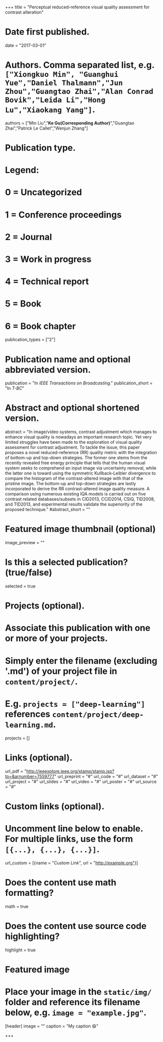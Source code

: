 +++
title = "Perceptual reduced-reference visual quality assessment for contrast alteration"

# Date first published.
date = "2017-03-01"

# Authors. Comma separated list, e.g. `["Xiongkuo Min", "Guanghui Yue","Daniel Thalmann","Jun Zhou","Guangtao Zhai","Alan Conrad Bovik","Leida Li","Hong Lu","Xiaokang Yang"]`.
authors = ["Min Liu","**Ke Gu(Corresponding Author)**","Guangtao Zhai","Patrick Le Callet","Wenjun Zhang"]
# Publication type.
# Legend:
# 0 = Uncategorized
# 1 = Conference proceedings
# 2 = Journal
# 3 = Work in progress
# 4 = Technical report
# 5 = Book
# 6 = Book chapter
publication_types = ["2"]

# Publication name and optional abbreviated version.
publication = "In *IEEE Transactions on Broadcasting*."
publication_short = "In *T-BC*"

# Abstract and optional shortened version.
abstract = "In image/video systems, contrast adjustment which manages to enhance visual quality is nowadays an important research topic. Yet very limited struggles have been made to the exploration of visual quality assessment for contrast adjustment. To tackle the issue, this paper proposes a novel reduced-reference (RR) quality metric with the integration of bottom-up and top-down strategies. The former one stems from the recently revealed free energy principle that tells that the human visual system seeks to comprehend an input image via uncertainty removal, while the latter one is toward using the symmetric Kullback-Leibler divergence to compare the histogram of the contrast-altered image with that of the pristine image. The bottom-up and top-down strategies are lastly incorporated to derive the RR contrast-altered image quality measure. A comparison using numerous existing IQA models is carried out on five contrast related databases/subsets in CID2013, CCID2014, CSIQ, TID2008, and TID2013, and experimental results validate the superiority of the proposed technique."
#abstract_short = ""

# Featured image thumbnail (optional)
image_preview = ""

# Is this a selected publication? (true/false)
selected = true

# Projects (optional).
#   Associate this publication with one or more of your projects.
#   Simply enter the filename (excluding '.md') of your project file in `content/project/`.
#   E.g. `projects = ["deep-learning"]` references `content/project/deep-learning.md`.
projects = []

# Links (optional).
url_pdf = "http://ieeexplore.ieee.org/stamp/stamp.jsp?tp=&arnumber=7559777"
url_preprint = "#"
url_code = "#"
url_dataset = "#"
url_project = "#"
url_slides = "#"
url_video = "#"
url_poster = "#"
url_source = "#"

# Custom links (optional).
#   Uncomment line below to enable. For multiple links, use the form `[{...}, {...}, {...}]`.
 url_custom = [{name = "Custom Link", url = "http://example.org"}]

# Does the content use math formatting?
math = true

# Does the content use source code highlighting?
highlight = true

# Featured image
# Place your image in the `static/img/` folder and reference its filename below, e.g. `image = "example.jpg"`.
[header]
image = ""
caption = "My caption 😄"

+++

